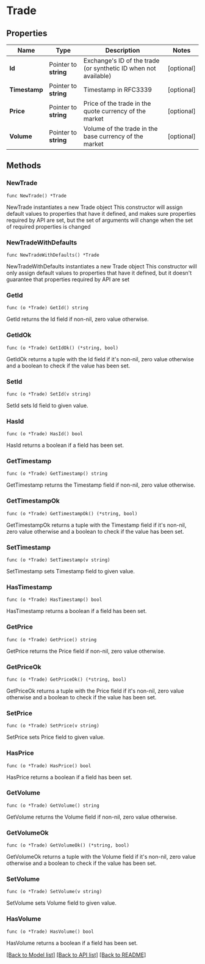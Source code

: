 # Trade

## Properties

Name | Type | Description | Notes
------------ | ------------- | ------------- | -------------
**Id** | Pointer to **string** | Exchange&#39;s ID of the trade (or synthetic ID when not available) | [optional] 
**Timestamp** | Pointer to **string** | Timestamp in RFC3339 | [optional] 
**Price** | Pointer to **string** | Price of the trade in the quote currency of the market | [optional] 
**Volume** | Pointer to **string** | Volume of the trade in the base currency of the market | [optional] 

## Methods

### NewTrade

`func NewTrade() *Trade`

NewTrade instantiates a new Trade object
This constructor will assign default values to properties that have it defined,
and makes sure properties required by API are set, but the set of arguments
will change when the set of required properties is changed

### NewTradeWithDefaults

`func NewTradeWithDefaults() *Trade`

NewTradeWithDefaults instantiates a new Trade object
This constructor will only assign default values to properties that have it defined,
but it doesn't guarantee that properties required by API are set

### GetId

`func (o *Trade) GetId() string`

GetId returns the Id field if non-nil, zero value otherwise.

### GetIdOk

`func (o *Trade) GetIdOk() (*string, bool)`

GetIdOk returns a tuple with the Id field if it's non-nil, zero value otherwise
and a boolean to check if the value has been set.

### SetId

`func (o *Trade) SetId(v string)`

SetId sets Id field to given value.

### HasId

`func (o *Trade) HasId() bool`

HasId returns a boolean if a field has been set.

### GetTimestamp

`func (o *Trade) GetTimestamp() string`

GetTimestamp returns the Timestamp field if non-nil, zero value otherwise.

### GetTimestampOk

`func (o *Trade) GetTimestampOk() (*string, bool)`

GetTimestampOk returns a tuple with the Timestamp field if it's non-nil, zero value otherwise
and a boolean to check if the value has been set.

### SetTimestamp

`func (o *Trade) SetTimestamp(v string)`

SetTimestamp sets Timestamp field to given value.

### HasTimestamp

`func (o *Trade) HasTimestamp() bool`

HasTimestamp returns a boolean if a field has been set.

### GetPrice

`func (o *Trade) GetPrice() string`

GetPrice returns the Price field if non-nil, zero value otherwise.

### GetPriceOk

`func (o *Trade) GetPriceOk() (*string, bool)`

GetPriceOk returns a tuple with the Price field if it's non-nil, zero value otherwise
and a boolean to check if the value has been set.

### SetPrice

`func (o *Trade) SetPrice(v string)`

SetPrice sets Price field to given value.

### HasPrice

`func (o *Trade) HasPrice() bool`

HasPrice returns a boolean if a field has been set.

### GetVolume

`func (o *Trade) GetVolume() string`

GetVolume returns the Volume field if non-nil, zero value otherwise.

### GetVolumeOk

`func (o *Trade) GetVolumeOk() (*string, bool)`

GetVolumeOk returns a tuple with the Volume field if it's non-nil, zero value otherwise
and a boolean to check if the value has been set.

### SetVolume

`func (o *Trade) SetVolume(v string)`

SetVolume sets Volume field to given value.

### HasVolume

`func (o *Trade) HasVolume() bool`

HasVolume returns a boolean if a field has been set.


[[Back to Model list]](../README.md#documentation-for-models) [[Back to API list]](../README.md#documentation-for-api-endpoints) [[Back to README]](../README.md)


